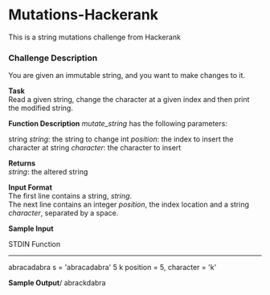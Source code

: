 # Mutations-Hackerank
This is a string mutations challenge from Hackerank

### Challenge Description
You are given an immutable string, and you want to make changes to it.

**Task**\
Read a given string, change the character at a given index and then print the modified string.

**Function Description**
*mutate_string* has the following parameters:

string *string*: the string to change
int *position*: the index to insert the character at
string *character*: the character to insert

**Returns**\
*string*: the altered string

**Input Format**\
The first line contains a string, *string*.\
The next line contains an integer *position*, the index location and a string *character*, separated by a space.

**Sample Input**

STDIN           Function
-----           --------
abracadabra     s = 'abracadabra'
5 k             position = 5, character = 'k'

**Sample Output**/
abrackdabra
